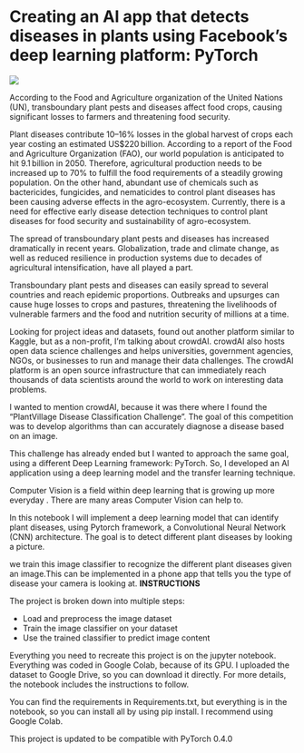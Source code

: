 # Creating an AI app that detects diseases in plants using Facebook’s deep learning platform: PyTorch
<img src="https://th.bing.com/th/id/OIP.bH6gGtj1v1JdMTTvdxM9cQHaHa?pid=ImgDet&rs=1">

According to the Food and Agriculture organization of the United Nations (UN), transboundary plant pests and diseases affect food crops, causing significant losses to farmers and threatening food security.

Plant diseases contribute 10–16% losses in the global harvest of crops each year costing an estimated US$220 billion. According to a report of the Food and Agriculture Organization (FAO), our world population is anticipated to hit 9.1 billion in 2050. Therefore, agricultural production needs to be increased up to 70% to fulfill the food requirements of a steadily growing population. On the other hand, abundant use of chemicals such as bactericides, fungicides, and nematicides to control plant diseases has been causing adverse effects in the agro-ecosystem. Currently, there is a need for effective early disease detection techniques to control plant diseases for food security and sustainability of agro-ecosystem.

The spread of transboundary plant pests and diseases has increased dramatically in recent years. Globalization, trade and climate change, as well as reduced resilience in production systems due to decades of agricultural intensification, have all played a part.

Transboundary plant pests and diseases can easily spread to several countries and reach epidemic proportions. Outbreaks and upsurges can cause huge losses to crops and pastures, threatening the livelihoods of vulnerable farmers and the food and nutrition security of millions at a time.


Looking for project ideas and datasets, found out another platform similar to Kaggle, but as a non-profit, I’m talking about crowdAI. crowdAI also hosts open data science challenges and helps universities, government agencies, NGOs, or businesses to run and manage their data challenges. The crowdAI platform is an open source infrastructure that can immediately reach thousands of data scientists around the world to work on interesting data problems.

I wanted to mention crowdAI, because it was there where I found the “PlantVillage Disease Classification Challenge”. The goal of this competition was to develop algorithms than can accurately diagnose a disease based on an image.

This challenge has already ended but I wanted to approach the same goal, using a different Deep Learning framework: PyTorch. So, I developed an AI application using a deep learning model and the transfer learning technique.

Computer Vision is a field within deep learning that is growing up more everyday . There are many areas Computer Vision can help to. 

In this notebook I will implement a deep learning model that can identify plant diseases, using Pytorch framework,  a Convolutional Neural Network (CNN) architecture. The goal is to detect different plant diseases by looking a picture.

we train this image classifier to recognize the different plant diseases given an image.This can be implemented in a phone app that tells you the type of disease your camera is looking at. 
<B>INSTRUCTIONS</B>

The project is broken down into multiple steps:

* Load and preprocess the image dataset
* Train the image classifier on your dataset
* Use the trained classifier to predict image content


Everything you need to recreate this project is on the jupyter notebook. Everything was coded in Google Colab, because of its GPU. I uploaded the dataset to Google Drive, so you can download it directly. For more details, the notebook includes the instructions to follow.

You can find the requirements in Requirements.txt, but everything is in the notebook, so you can install all by using pip install. I recommend using Google Colab.
 
This project is updated to be compatible with PyTorch 0.4.0

